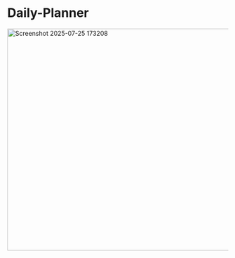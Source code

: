 # Daily-Planner
<img width="733" height="505" alt="Screenshot 2025-07-25 173208" src="https://github.com/user-attachments/assets/500fb9ca-a63f-4b64-8dd1-393989ac6a56" />
